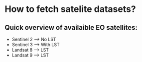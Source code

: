 # How to fetch satelite datasets?

## Quick overview of availaible EO satellites:
- Sentinel 2 --> No LST
- Sentinel 3 --> With LST
- Landsat 8 --> LST
- Landsat 9 --> LST
